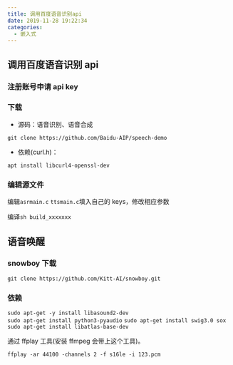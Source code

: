 ```yaml
---
title: 调用百度语音识别api
date: 2019-11-28 19:22:34
categories:
  - 嵌入式
---
```


## 调用百度语音识别 api

### 注册账号申请 api key

### 下载

- 源码：语音识别、语音合成

`git clone https://github.com/Baidu-AIP/speech-demo`

- 依赖(curl.h)：

`apt install libcurl4-openssl-dev`

### 编辑源文件

编辑`asrmain.c` `ttsmain.c`填入自己的 keys，修改相应参数

编译`sh build_xxxxxxx`

## 语音唤醒

### snowboy 下载

`git clone https://github.com/Kitt-AI/snowboy.git`

### 依赖

`sudo apt-get -y install libasound2-dev`  
`sudo apt-get install python3-pyaudio`
`sudo apt-get install swig3.0 sox`  
`sudo apt-get install libatlas-base-dev`

通过 ffplay 工具(安装 ffmpeg 会带上这个工具)。

`ffplay -ar 44100 -channels 2 -f s16le -i 123.pcm`
